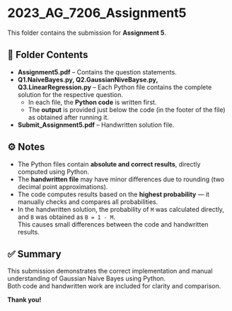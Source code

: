 # 2023_AG_7206_Assignment5

This folder contains the submission for **Assignment 5**.  

## 📄 Folder Contents
- **Assignment5.pdf** – Contains the question statements.  
- **Q1.NaiveBayes.py, Q2.GaussianNiveBayse.py, Q3.LinearRegression.py** – Each Python file contains the complete solution for the respective question.  
  - In each file, the **Python code** is written first.  
  - The **output** is provided just below the code (in the footer of the file) as obtained after running it.  
- **Submit_Assignment5.pdf** – Handwritten solution file.  

## ⚙️ Notes
- The Python files contain **absolute and correct results**, directly computed using Python.  
- The **handwritten file** may have minor differences due to rounding (two decimal point approximations).  
- The code computes results based on the **highest probability** — it manually checks and compares all probabilities.  
- In the handwritten solution, the probability of `M` was calculated directly, and `B` was obtained as `B = 1 - M`.  
  This causes small differences between the code and handwritten results.  

## ✅ Summary
This submission demonstrates the correct implementation and manual understanding of Gaussian Naive Bayes using Python.  
Both code and handwritten work are included for clarity and comparison.  

**Thank you!**

